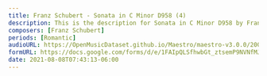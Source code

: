```yaml
---
title: Franz Schubert - Sonata in C Minor D958 (4)
description: This is the description for Sonata in C Minor D958 by Franz Schubert
composers: [Franz Schubert]
periods: [Romantic]
audioURL: https://OpenMusicDataset.github.io/Maestro/maestro-v3.0.0/2004/MIDI-Unprocessed_XP_19_R2_2004_01_ORIG_MID--AUDIO_19_R2_2004_01_Track01_wav.midi
formURL: https://docs.google.com/forms/d/e/1FAIpQLSfhwbGt_ztsemP9NVNfMJPXvuuHNWiwTFv0Wk1yu-ctJXtB5w/viewform
date: 2021-08-08T07:43:13-06:00
---
```

